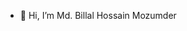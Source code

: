 - 👋 Hi, I’m Md. Billal Hossain Mozumder

<!---
billal0204/billal0204 is a ✨ special ✨ repository because its `README.md` (this file) appears on your GitHub profile.
You can click the Preview link to take a look at your changes.
--->
